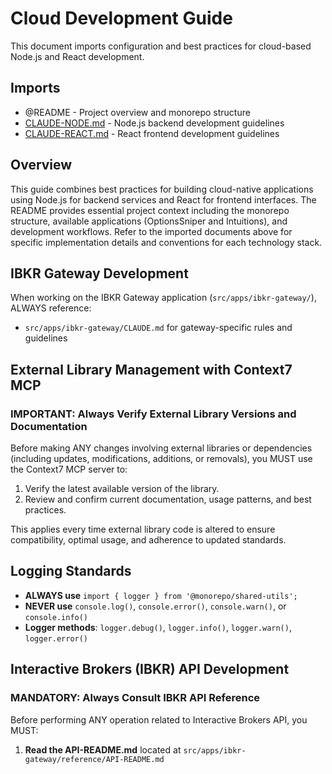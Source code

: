 # Cloud Development Guide

This document imports configuration and best practices for cloud-based Node.js and React development.

## Imports

- @README - Project overview and monorepo structure
- [CLAUDE-NODE.md](./CLAUDE-NODE.md) - Node.js backend development guidelines
- [CLAUDE-REACT.md](./CLAUDE-REACT.md) - React frontend development guidelines

## Overview

This guide combines best practices for building cloud-native applications using Node.js for backend services and React for frontend interfaces. The README provides essential project context including the monorepo structure, available applications (OptionsSniper and Intuitions), and development workflows. Refer to the imported documents above for specific implementation details and conventions for each technology stack.

## IBKR Gateway Development
When working on the IBKR Gateway application (`src/apps/ibkr-gateway/`), ALWAYS reference:
- `src/apps/ibkr-gateway/CLAUDE.md` for gateway-specific rules and guidelines

## External Library Management with Context7 MCP

### IMPORTANT: Always Verify External Library Versions and Documentation

Before making ANY changes involving external libraries or dependencies (including updates, modifications, additions, or removals), you MUST use the Context7 MCP server to:

1. Verify the latest available version of the library.
2. Review and confirm current documentation, usage patterns, and best practices.

This applies every time external library code is altered to ensure compatibility, optimal usage, and adherence to updated standards.

## Logging Standards

- **ALWAYS use** `import { logger } from '@monorepo/shared-utils';`
- **NEVER use** `console.log()`, `console.error()`, `console.warn()`, or `console.info()`
- **Logger methods**: `logger.debug()`, `logger.info()`, `logger.warn()`, `logger.error()`

## Interactive Brokers (IBKR) API Development

### MANDATORY: Always Consult IBKR API Reference

Before performing ANY operation related to Interactive Brokers API, you MUST:

1. **Read the API-README.md** located at `src/apps/ibkr-gateway/reference/API-README.md`